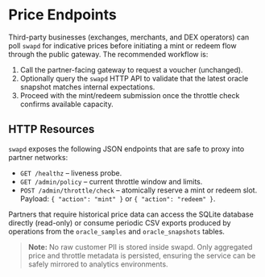 # Price Endpoints

Third-party businesses (exchanges, merchants, and DEX operators) can poll `swapd` for indicative prices before initiating a mint
or redeem flow through the public gateway. The recommended workflow is:

1. Call the partner-facing gateway to request a voucher (unchanged).
2. Optionally query the `swapd` HTTP API to validate that the latest oracle snapshot matches internal expectations.
3. Proceed with the mint/redeem submission once the throttle check confirms available capacity.

## HTTP Resources

`swapd` exposes the following JSON endpoints that are safe to proxy into partner networks:

- `GET /healthz` – liveness probe.
- `GET /admin/policy` – current throttle window and limits.
- `POST /admin/throttle/check` – atomically reserve a mint or redeem slot. Payload: `{ "action": "mint" }` or `{ "action": "redeem" }`.

Partners that require historical price data can access the SQLite database directly (read-only) or consume periodic CSV exports
produced by operations from the `oracle_samples` and `oracle_snapshots` tables.

> **Note:** No raw customer PII is stored inside swapd. Only aggregated price and throttle metadata is persisted, ensuring the
> service can be safely mirrored to analytics environments.
